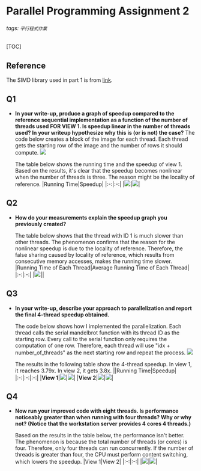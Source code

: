 # Parallel Programming Assignment 2



###### tags: `平行程式作業`
[TOC]



## Reference
The SIMD library used in part 1 is from [link](https://github.com/lemire/SIMDxorshift).



## Q1
- **In your write-up, produce a graph of speedup compared to the reference sequential implementation as a function of the number of threads used FOR VIEW 1. Is speedup linear in the number of threads used? In your writeup hypothesize why this is (or is not) the case?**
  The code below creates a block of the image for each thread. Each thread gets the starting row of the image and the number of rows it should compute.
  ![](https://i.imgur.com/lCmN8OE.png)

  The table below shows the running time and the speedup of view 1. Based on the results, it's clear that the speedup becomes nonlinear when the number of threads is three. The reason might be the locality of reference.
  |Running Time|Speedup|
  |:-:|:-:|
  |![](https://i.imgur.com/Db0BHLm.png)|![](https://i.imgur.com/Uj6UwCI.png)|



## Q2
- **How do your measurements explain the speedup graph you previously created?**

  The table below shows that the thread with ID 1 is much slower than other threads. The phenomenon confirms that the reason for the nonlinear speedup is due to the locality of reference. Therefore, the false sharing caused by locality of reference, which results from consecutive memory accesses, makes the running time slower.
  |Running Time of Each Thread|Average Running Time of Each Thread|
  |:-:|:-:|
  |![](https://i.imgur.com/Roq07wf.png)||



## Q3
- **In your write-up, describe your approach to parallelization and report the final 4-thread speedup obtained.**

  The code below shows how I implemented the parallelization. Each thread calls the serial mandelbrot function with its thread ID as the starting row. Every call to the serial function only requires the computation of one row. Therefore, each thread will use "idx + number_of_threads" as the next starting row and repeat the process.
  ![](https://i.imgur.com/hkdpa9M.png)

  The results in the following table show the 4-thread speedup. In view 1, it reaches 3.79x. In view 2, it gets 3.8x.
  ||Running Time|Speedup|
  |:-:|:-:|:-:|
  |**View 1**|![](https://i.imgur.com/Tc1Me36.png)|![](https://i.imgur.com/qjI7JpF.png)|
  |**View 2**|![](https://i.imgur.com/hbn10sO.png)|![](https://i.imgur.com/8F2Cnc8.png)|



## Q4
- **Now run your improved code with eight threads. Is performance noticeably greater than when running with four threads? Why or why not? (Notice that the workstation server provides 4 cores 4 threads.)**

  Based on the results in the table below, the performance isn't better. The phenomenon is because the total number of threads (or cores) is four. Therefore, only four threads can run concurrently. If the number of threads is greater than four, the CPU must perform content switching, which lowers the speedup.
  |View 1|View 2|
  |:-:|:-:|
  |![](https://i.imgur.com/qjI7JpF.png)|![](https://i.imgur.com/8F2Cnc8.png)|